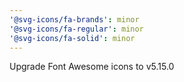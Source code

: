 ```yaml
---
'@svg-icons/fa-brands': minor
'@svg-icons/fa-regular': minor
'@svg-icons/fa-solid': minor
---
```


Upgrade Font Awesome icons to v5.15.0
